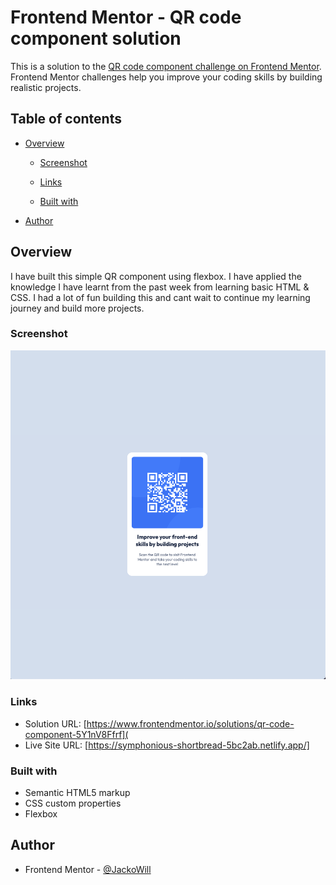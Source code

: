 # Frontend Mentor - QR code component solution

This is a solution to the [QR code component challenge on Frontend Mentor](https://www.frontendmentor.io/challenges/qr-code-component-iux_sIO_H). Frontend Mentor challenges help you improve your coding skills by building realistic projects.

## Table of contents

- [Overview](#overview)

  - [Screenshot](#screenshot)
  - [Links](#links)

  - [Built with](#built-with)

- [Author](#author)

## Overview

I have built this simple QR component using flexbox. I have applied the knowledge I have learnt from the past week from learning basic HTML & CSS. I had a lot of fun building this and cant wait to continue my learning journey and build more projects.

### Screenshot

![](images/finished_product.png)

### Links

- Solution URL: [https://www.frontendmentor.io/solutions/qr-code-component-5Y1nV8Ffrf](
- Live Site URL: [https://symphonious-shortbread-5bc2ab.netlify.app/]

### Built with

- Semantic HTML5 markup
- CSS custom properties
- Flexbox

## Author

- Frontend Mentor - [@JackoWill](https://www.frontendmentor.io/profile/JackoWill)

